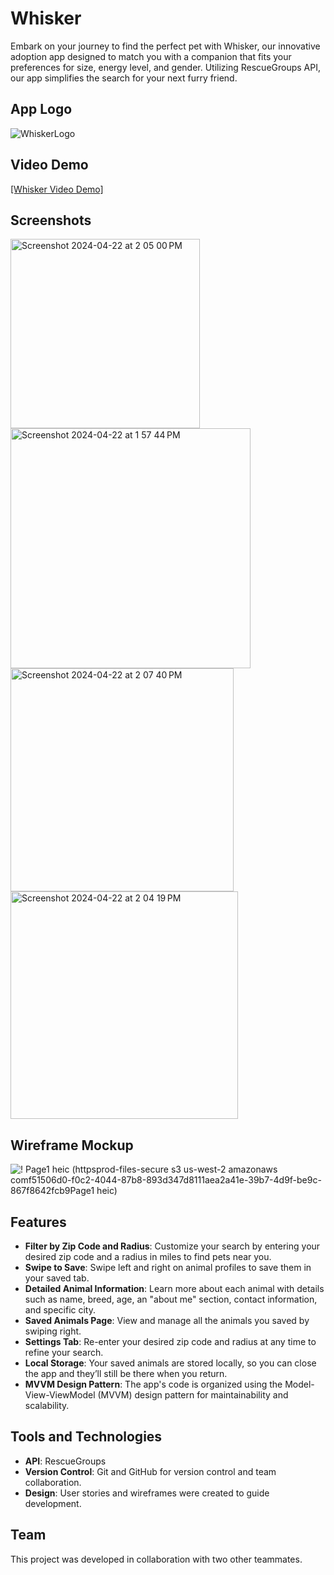 # Whisker

Embark on your journey to find the perfect pet with Whisker, our innovative adoption app designed to match you with a companion that fits your preferences for size, energy level, and gender. Utilizing RescueGroups API, our app simplifies the search for your next furry friend.

## App Logo

![WhiskerLogo](https://github.com/ellagonzales/whisker/assets/111532194/428fc4f5-ab79-434b-9236-a7d5256de0bf)

## Video Demo

[[Whisker Video Demo]](https://youtube.com/shorts/ajmcKza3ATA)

## Screenshots

<img width="303" alt="Screenshot 2024-04-22 at 2 05 00 PM" src="https://github.com/ellagonzales/whisker/assets/111532194/091ff94d-f7cf-46b3-ba42-eaafc0e3c7b2">

<img width="384" alt="Screenshot 2024-04-22 at 1 57 44 PM" src="https://github.com/ellagonzales/whisker/assets/111532194/3849492b-3dd0-4b78-ba3b-777b1b3a591c">

<img width="357" alt="Screenshot 2024-04-22 at 2 07 40 PM" src="https://github.com/ellagonzales/whisker/assets/111532194/efdf9f3f-2324-44e0-a0ce-011cb4ac27fc">

<img width="364" alt="Screenshot 2024-04-22 at 2 04 19 PM" src="https://github.com/ellagonzales/whisker/assets/111532194/0ce682f0-bfda-46a0-8ae6-c96124c4a924">

## Wireframe Mockup

![! Page1 heic (httpsprod-files-secure s3 us-west-2 amazonaws comf51506d0-f0c2-4044-87b8-893d347d8111aea2a41e-39b7-4d9f-be9c-867f8642fcb9Page1 heic)](https://github.com/ellagonzales/whisker/assets/111532194/0ad2f06b-c296-41e5-8cce-411045298b63)


## Features

- **Filter by Zip Code and Radius**: Customize your search by entering your desired zip code and a radius in miles to find pets near you.
- **Swipe to Save**: Swipe left and right on animal profiles to save them in your saved tab.
- **Detailed Animal Information**: Learn more about each animal with details such as name, breed, age, an "about me" section, contact information, and specific city.
- **Saved Animals Page**: View and manage all the animals you saved by swiping right.
- **Settings Tab**: Re-enter your desired zip code and radius at any time to refine your search.
- **Local Storage**: Your saved animals are stored locally, so you can close the app and they’ll still be there when you return.
- **MVVM Design Pattern**: The app's code is organized using the Model-View-ViewModel (MVVM) design pattern for maintainability and scalability.

## Tools and Technologies

- **API**: RescueGroups
- **Version Control**: Git and GitHub for version control and team collaboration.
- **Design**: User stories and wireframes were created to guide development.

## Team

This project was developed in collaboration with two other teammates.
